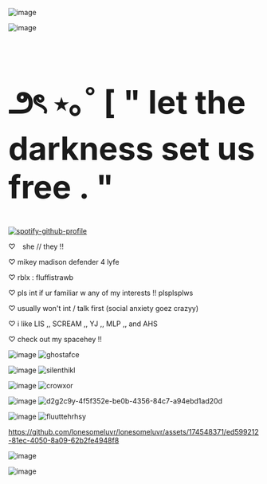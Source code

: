 ![image](https://github.com/lonesomeluvr/lonesomeluvr/assets/174548371/30efc4b6-86e3-4843-9d46-ae0725297856)

![image](https://github.com/lonesomeluvr/lonesomeluvr/assets/174548371/436d10de-5066-4df4-a07d-575ba4b7a8e5) 

<h1 style="font-size: 4rem">౨ৎ ⋆｡˚ [ " let the darkness set us free . "</h1> 


[![spotify-github-profile](https://spotify-github-profile.kittinanx.com/api/view?uid=rh2oqnubvlstyhpsucgotorqs&cover_image=true&theme=default&show_offline=false&background_color=2b2017&interchange=false&bar_color=bb9c68)](https://github.com/kittinan/spotify-github-profile)


♡⠀  she // they !!

♡   mikey madison defender 4 lyfe

♡   rblx : fluffistrawb

♡   pls int if ur familiar w any of my interests !! plsplsplws

♡   usually won't int / talk first (social anxiety goez crazyy)

♡   i like LIS ,, SCREAM ,, YJ ,, MLP ,, and AHS

♡   check out my spacehey !!


![image](https://github.com/lonesomeluvr/lonesomeluvr/assets/174548371/58cc334b-fd35-46ed-8dd5-ded3e92cc2df) ![ghostafce](https://github.com/lonesomeluvr/lonesomeluvr/assets/174548371/84be563b-8eae-4485-bb61-877ee90fb211)

![image](https://github.com/lonesomeluvr/lonesomeluvr/assets/174548371/7344a500-e520-4aa1-96a6-e2363fb3a751) ![silenthikl](https://github.com/lonesomeluvr/lonesomeluvr/assets/174548371/602d8b29-056a-40f9-94a4-228e6439a9d7)


![image](https://github.com/lonesomeluvr/lonesomeluvr/assets/174548371/cc4d82fa-6eba-4d71-83cf-e05471d99232) ![crowxor](https://github.com/lonesomeluvr/lonesomeluvr/assets/174548371/c5e75b78-c6a9-415a-96d3-1efa28d01451)


![image](https://github.com/lonesomeluvr/lonesomeluvr/assets/174548371/78592bf9-5f90-430e-93e3-ebd4730dcdda) ![d2g2c9y-4f5f352e-be0b-4356-84c7-a94ebd1ad20d](https://github.com/lonesomeluvr/lonesomeluvr/assets/174548371/fc1c7ab5-fe62-4b59-9cb7-8ed08f2fa3f3)



![image](https://github.com/lonesomeluvr/lonesomeluvr/assets/174548371/2ebbe55d-5a37-4e68-9963-801637a9851d) ![fluuttehrhsy](https://github.com/lonesomeluvr/lonesomeluvr/assets/174548371/24211428-d745-453d-b86c-f38815e16844)








https://github.com/lonesomeluvr/lonesomeluvr/assets/174548371/ed599212-81ec-4050-8a09-62b2fe4948f8


![image](https://github.com/lonesomeluvr/lonesomeluvr/assets/174548371/7a5d4575-0ef1-4f27-b4ae-17cdc4366839)



![image](https://github.com/lonesomeluvr/lonesomeluvr/assets/174548371/89fa1dff-d0f9-4063-9449-8dbb54a69a24)
